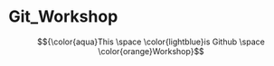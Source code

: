 # Git_Workshop
$${\color{aqua}This \space \color{lightblue}is Github \space \color{orange}Workshop}$$
